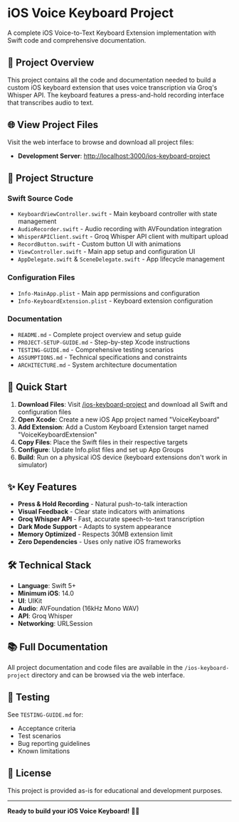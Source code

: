 # iOS Voice Keyboard Project

A complete iOS Voice-to-Text Keyboard Extension implementation with Swift code and comprehensive documentation.

## 📱 Project Overview

This project contains all the code and documentation needed to build a custom iOS keyboard extension that uses voice transcription via Groq's Whisper API. The keyboard features a press-and-hold recording interface that transcribes audio to text.

## 🌐 View Project Files

Visit the web interface to browse and download all project files:

- **Development Server**: [http://localhost:3000/ios-keyboard-project](http://localhost:3000/ios-keyboard-project)

## 📁 Project Structure

### Swift Source Code
- `KeyboardViewController.swift` - Main keyboard controller with state management
- `AudioRecorder.swift` - Audio recording with AVFoundation integration  
- `WhisperAPIClient.swift` - Groq Whisper API client with multipart upload
- `RecordButton.swift` - Custom button UI with animations
- `ViewController.swift` - Main app setup and configuration UI
- `AppDelegate.swift` & `SceneDelegate.swift` - App lifecycle management

### Configuration Files
- `Info-MainApp.plist` - Main app permissions and configuration
- `Info-KeyboardExtension.plist` - Keyboard extension configuration

### Documentation
- `README.md` - Complete project overview and setup guide
- `PROJECT-SETUP-GUIDE.md` - Step-by-step Xcode instructions
- `TESTING-GUIDE.md` - Comprehensive testing scenarios
- `ASSUMPTIONS.md` - Technical specifications and constraints
- `ARCHITECTURE.md` - System architecture documentation

## 🚀 Quick Start

1. **Download Files**: Visit [/ios-keyboard-project](http://localhost:3000/ios-keyboard-project) and download all Swift and configuration files
2. **Open Xcode**: Create a new iOS App project named "VoiceKeyboard"
3. **Add Extension**: Add a Custom Keyboard Extension target named "VoiceKeyboardExtension"
4. **Copy Files**: Place the Swift files in their respective targets
5. **Configure**: Update Info.plist files and set up App Groups
6. **Build**: Run on a physical iOS device (keyboard extensions don't work in simulator)

## ✨ Key Features

- **Press & Hold Recording** - Natural push-to-talk interaction
- **Visual Feedback** - Clear state indicators with animations
- **Groq Whisper API** - Fast, accurate speech-to-text transcription
- **Dark Mode Support** - Adapts to system appearance
- **Memory Optimized** - Respects 30MB extension limit
- **Zero Dependencies** - Uses only native iOS frameworks

## 🛠 Technical Stack

- **Language**: Swift 5+
- **Minimum iOS**: 14.0
- **UI**: UIKit
- **Audio**: AVFoundation (16kHz Mono WAV)
- **API**: Groq Whisper
- **Networking**: URLSession

## 📚 Full Documentation

All project documentation and code files are available in the `/ios-keyboard-project` directory and can be browsed via the web interface.

## 🧪 Testing

See `TESTING-GUIDE.md` for:
- Acceptance criteria
- Test scenarios
- Bug reporting guidelines
- Known limitations

## 📄 License

This project is provided as-is for educational and development purposes.

---

**Ready to build your iOS Voice Keyboard!** 🎤✨